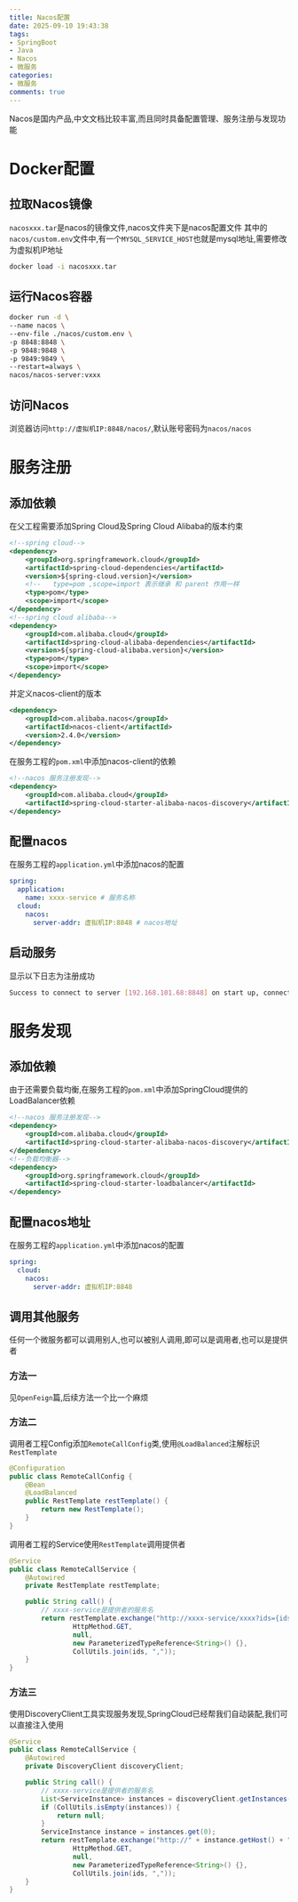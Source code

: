 ```yaml
---
title: Nacos配置
date: 2025-09-10 19:43:38
tags: 
- SpringBoot
- Java
- Nacos
- 微服务
categories:
- 微服务
comments: true
---
```

Nacos是国内产品,中文文档比较丰富,而且同时具备配置管理、服务注册与发现功能

<!-- more -->

# Docker配置
## 拉取Nacos镜像
`nacosxxx.tar`是nacos的镜像文件,nacos文件夹下是nacos配置文件
其中的`nacos/custom.env`文件中,有一个`MYSQL_SERVICE_HOST`也就是mysql地址,需要修改为虚拟机IP地址
```bash
docker load -i nacosxxx.tar
```
## 运行Nacos容器
```bash
docker run -d \
--name nacos \
--env-file ./nacos/custom.env \
-p 8848:8848 \
-p 9848:9848 \
-p 9849:9849 \
--restart=always \
nacos/nacos-server:vxxx
```
## 访问Nacos
浏览器访问`http://虚拟机IP:8848/nacos/`,默认账号密码为`nacos/nacos`

# 服务注册
## 添加依赖
在父工程需要添加Spring Cloud及Spring Cloud Alibaba的版本约束
```xml
<!--spring cloud-->
<dependency>
    <groupId>org.springframework.cloud</groupId>
    <artifactId>spring-cloud-dependencies</artifactId>
    <version>${spring-cloud.version}</version>
    <!--   type=pom ,scope=import 表示继承 和 parent 作用一样             -->
    <type>pom</type>
    <scope>import</scope>
</dependency>
<!--spring cloud alibaba-->
<dependency>
    <groupId>com.alibaba.cloud</groupId>
    <artifactId>spring-cloud-alibaba-dependencies</artifactId>
    <version>${spring-cloud-alibaba.version}</version>
    <type>pom</type>
    <scope>import</scope>
</dependency>
```
并定义nacos-client的版本
```xml
<dependency>
    <groupId>com.alibaba.nacos</groupId>
    <artifactId>nacos-client</artifactId>
    <version>2.4.0</version>
</dependency>
```
在服务工程的`pom.xml`中添加nacos-client的依赖
```xml
<!--nacos 服务注册发现-->
<dependency>
    <groupId>com.alibaba.cloud</groupId>
    <artifactId>spring-cloud-starter-alibaba-nacos-discovery</artifactId>
</dependency>
```

## 配置nacos
在服务工程的`application.yml`中添加nacos的配置
```yaml
spring:
  application:
    name: xxxx-service # 服务名称
  cloud:
    nacos:
      server-addr: 虚拟机IP:8848 # nacos地址
```

## 启动服务
显示以下日志为注册成功
```bash
Success to connect to server [192.168.101.68:8848] on start up, connectionId ...
```

# 服务发现
## 添加依赖
由于还需要负载均衡,在服务工程的`pom.xml`中添加SpringCloud提供的LoadBalancer依赖
```xml
<!--nacos 服务注册发现-->
<dependency>
    <groupId>com.alibaba.cloud</groupId>
    <artifactId>spring-cloud-starter-alibaba-nacos-discovery</artifactId>
</dependency>
<!--负载均衡器-->
<dependency>
    <groupId>org.springframework.cloud</groupId>
    <artifactId>spring-cloud-starter-loadbalancer</artifactId>
</dependency>
```

## 配置nacos地址
在服务工程的`application.yml`中添加nacos的配置
```yaml
spring:
  cloud:
    nacos:
      server-addr: 虚拟机IP:8848
```

## 调用其他服务
任何一个微服务都可以调用别人,也可以被别人调用,即可以是调用者,也可以是提供者
### 方法一
见`OpenFeign`篇,后续方法一个比一个麻烦

### 方法二
调用者工程Config添加`RemoteCallConfig`类,使用`@LoadBalanced`注解标识`RestTemplate`
```java
@Configuration
public class RemoteCallConfig {
    @Bean
    @LoadBalanced
    public RestTemplate restTemplate() {
        return new RestTemplate();  
    }
}
```
调用者工程的Service使用`RestTemplate`调用提供者
```java
@Service
public class RemoteCallService {
    @Autowired
    private RestTemplate restTemplate;

    public String call() {
        // xxxx-service是提供者的服务名
        return restTemplate.exchange("http://xxxx-service/xxxx?ids={ids}",
                HttpMethod.GET,
                null,
                new ParameterizedTypeReference<String>() {},
                CollUtils.join(ids, ","));
    }
}
```

### 方法三
使用DiscoveryClient工具实现服务发现,SpringCloud已经帮我们自动装配,我们可以直接注入使用
```java
@Service
public class RemoteCallService {
    @Autowired
    private DiscoveryClient discoveryClient;

    public String call() {
        // xxxx-service是提供者的服务名
        List<ServiceInstance> instances = discoveryClient.getInstances("xxxx-service");
        if (CollUtils.isEmpty(instances)) {
            return null;
        }
        ServiceInstance instance = instances.get(0);
        return restTemplate.exchange("http://" + instance.getHost() + ":" + instance.getPort() + "/xxxx?ids={ids}",
                HttpMethod.GET,
                null,
                new ParameterizedTypeReference<String>() {},
                CollUtils.join(ids, ","));
    }
}
```